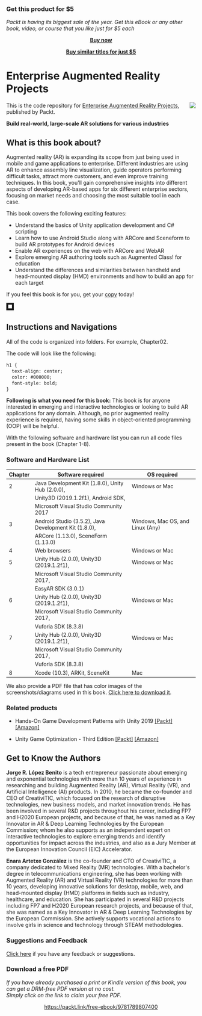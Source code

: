 
### Get this product for $5

<i>Packt is having its biggest sale of the year. Get this eBook or any other book, video, or course that you like just for $5 each</i>


<b><p align='center'>[Buy now](https://packt.link/9781789807400)</p></b>


<b><p align='center'>[Buy similar titles for just $5](https://subscription.packtpub.com/search)</p></b>


# Enterprise Augmented Reality Projects

<a href="https://www.packtpub.com/mobile/enterprise-augmented-reality-projects?utm_source=github&utm_medium=repository&utm_campaign=9781789807400"><img src="https://www.packtpub.com/media/catalog/product/cache/ecd051e9670bd57df35c8f0b122d8aea/9/7/9781789807400-original_2.jpg" height="256px" align="right"></a>

This is the code repository for [	Enterprise Augmented Reality Projects](https://www.packtpub.com/mobile/enterprise-augmented-reality-projects?utm_source=github&utm_medium=repository&utm_campaign=9781789807400), published by Packt.

**Build real-world, large-scale AR solutions for various industries**

## What is this book about?
Augmented reality (AR) is expanding its scope from just being used in mobile and game applications to enterprise. Different industries are using AR to enhance assembly line visualization, guide operators performing difficult tasks, attract more customers, and even improve training techniques. In this book, you'll gain comprehensive insights into different aspects of developing AR-based apps for six different enterprise sectors, focusing on market needs and choosing the most suitable tool in each case.

This book covers the following exciting features:
* Understand the basics of Unity application development and C# scripting
* Learn how to use Android Studio along with ARCore and Sceneform to build AR prototypes for Android devices
* Enable AR experiences on the web with ARCore and WebAR
* Explore emerging AR authoring tools such as Augmented Class! for education
* Understand the differences and similarities between handheld and head-mounted display (HMD) environments and how to build an app for each target

If you feel this book is for you, get your [copy](https://www.amazon.com/dp/1789807409) today!

<a href="https://www.packtpub.com/?utm_source=github&utm_medium=banner&utm_campaign=GitHubBanner"><img src="https://raw.githubusercontent.com/PacktPublishing/GitHub/master/GitHub.png" 
alt="https://www.packtpub.com/" border="5" /></a>


## Instructions and Navigations
All of the code is organized into folders. For example, Chapter02.

The code will look like the following:
```
h1 {
  text-align: center;
  color: #000000;
  font-style: bold;
}
```

**Following is what you need for this book:**
This book is for anyone interested in emerging and interactive technologies or looking to build AR applications for any domain. Although, no prior augmented reality experience is required, having some skills in object-oriented programming (OOP) will be helpful.

With the following software and hardware list you can run all code files present in the book (Chapter 1-8).

### Software and Hardware List

| Chapter  | Software required                                     | OS required                        |
| -------- | ----------------------------------------------------- | ---------------------------------- |
| 2        | Java Development Kit (1.8.0), Unity Hub (2.0.0),      | Windows or Mac                     |
|          | Unity3D (2019.1.2f1), Android SDK,                    |                                    |
|          | Microsoft Visual Studio Community 2017                |                                    |
| 3        | Android Studio (3.5.2), Java Development Kit (1.8.0), | Windows, Mac OS, and Linux (Any)   |
|          | ARCore (1.13.0), SceneForm (1.13.0)                   |                                    |
| 4        | Web browsers                                          | Windows or Mac                     |
| 5        | Unity Hub (2.0.0), Unity3D (2019.1.2f1),              | Windows or Mac                     |
|          | Microsoft Visual Studio Community 2017,               |                                    |
|          | EasyAR SDK (3.0.1)                                    |                                    |
| 6        | Unity Hub (2.0.0), Unity3D (2019.1.2f1),              | Windows or Mac                     |
|          | Microsoft Visual Studio Community 2017,               |                                    |
|          | Vuforia SDK (8.3.8)                                   |                                    |
| 7        | Unity Hub (2.0.0), Unity3D (2019.1.2f1),              | Windows or Mac                     |
|          | Microsoft Visual Studio Community 2017,               |                                    |
|          | Vuforia SDK (8.3.8)                                   |                                    |
| 8        | Xcode (10.3), ARKit, SceneKit                         | Mac                                |



We also provide a PDF file that has color images of the screenshots/diagrams used in this book. [Click here to download it](https://static.packt-cdn.com/downloads/9781789807400_ColorImages.pdf).


### Related products <Other books you may enjoy>
* Hands-On Game Development Patterns with Unity 2019 [[Packt]](https://www.packtpub.com/game-development/hands-game-development-patterns-unity-2019?utm_source=github&utm_medium=repository&utm_campaign=9781789349337) [[Amazon]](https://www.amazon.com/dp/1789349338)

* Unity Game Optimization - Third Edition [[Packt]](https://www.packtpub.com/game-development/unity-game-optimization-third-edition?utm_source=github&utm_medium=repository&utm_campaign=9781838556518) [[Amazon]](https://www.amazon.com/dp/1838556516)

## Get to Know the Authors
**Jorge R. López Benito**
is a tech entrepreneur passionate about emerging and exponential technologies with more than 10 years of experience in researching and building Augmented Reality (AR), Virtual Reality (VR), and Artificial Intelligence (AI) products. In 2010, he became the co-founder and CEO of CreativiTIC, which focused on the research of disruptive technologies, new business models, and market innovation trends. He has been involved in several R&D projects throughout his career, including FP7 and H2020 European projects, and because of that, he was named as a Key Innovator in AR & Deep Learning Technologies by the European Commission; whom he also supports as an independent expert on interactive technologies to explore emerging trends and identify opportunities for impact across the industries, and also as a Jury Member at the European Innovation Council (EIC) Accelerator.

**Enara Artetxe González**
is the co-founder and CTO of CreativiTIC, a company dedicated to Mixed Reality (MR) technologies. With a bachelor's degree in telecommunications engineering, she has been working with Augmented Reality (AR) and Virtual Reality (VR) technologies for more than 10 years, developing innovative solutions for desktop, mobile, web, and head-mounted display (HMD) platforms in fields such as industry, healthcare, and education. She has participated in several R&D projects including FP7 and H2020 European research projects, and because of that, she was named as a Key Innovator in AR & Deep Learning Technologies by the European Commission. She actively supports vocational actions to involve girls in science and technology through STEAM methodologies.



### Suggestions and Feedback
[Click here](https://docs.google.com/forms/d/e/1FAIpQLSdy7dATC6QmEL81FIUuymZ0Wy9vH1jHkvpY57OiMeKGqib_Ow/viewform) if you have any feedback or suggestions.
### Download a free PDF

 <i>If you have already purchased a print or Kindle version of this book, you can get a DRM-free PDF version at no cost.<br>Simply click on the link to claim your free PDF.</i>
<p align="center"> <a href="https://packt.link/free-ebook/9781789807400">https://packt.link/free-ebook/9781789807400 </a> </p>